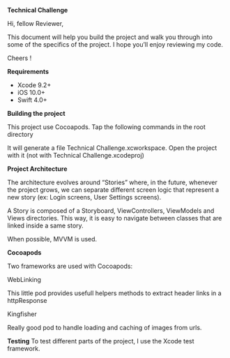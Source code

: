 **Technical Challenge**

Hi, fellow Reviewer,

This document will help you build the project and walk you through into some of the specifics of the project. I hope you’ll enjoy reviewing my code.

Cheers !

**Requirements**

- Xcode 9.2+ 
- iOS 10.0+ 
- Swift 4.0+

**Building the project**

This project use Cocoapods. Tap the following commands in the root directory 



It will generate a file Technical Challenge.xcworkspace. Open the project with it (not with Technical Challenge.xcodeproj)

**Project Architecture**

The architecture evolves around “Stories” where, in the future, whenever the project grows, we can separate different screen logic that represent a new story (ex: Login screens, User Settings screens).

A Story is composed of a Storyboard, ViewControllers, ViewModels and Views directories. This way, it is easy to navigate between classes that are linked inside a same story.

When possible, MVVM is used.

**Cocoapods**

Two frameworks are used with Cocoapods:

WebLinking

This little pod provides usefull helpers methods to extract header links in a httpResponse 

Kingfisher

Really good pod to handle loading and caching of images from urls.

**Testing**
To test different parts of the project, I use the Xcode test framework.


